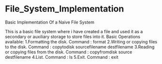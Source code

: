 # File_System_Implementation
Basic Implementation Of a Naive File System

This is a basic file system where i have created a file and used it as a secondary or auxiliary storage to store files
into it.
Basic Operations available:
1.Formatting the disk.  Command : format
2.Writing or copying files to the disk.  Command : copytodisk sourcefilename destfilename
3.Reading or copying files from the disk.  Command : copyfromdisk source destfilename
4.List.   Command : ls
5.Exit.   Command : exit
